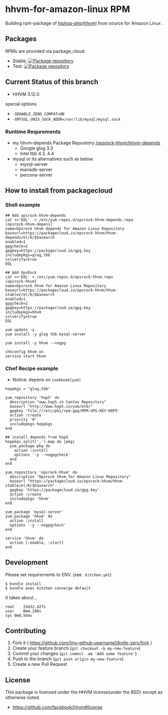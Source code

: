# hhvm-for-amazon-linux RPM

Building rpm-package of [hiphop-php(hhvm)](http://hhvm.com) from source for Amazon Linux .

## Packages

RPMs are provided via package_cloud.

- Stable: [![Package repository](https://img.shields.io/badge/install%20via-packagecloud.io-green.svg?style=flat-square)](https://packagecloud.io/opsrock-hhvm/hhvm-stable2)
- Test: [![Package repository](https://img.shields.io/badge/install%20via-packagecloud.io-green.svg?style=flat-square)](https://packagecloud.io/opsrock-hhvm/hhvm-test)

## Current Status of this branch

- HHVM 3.12.0

special options

- `-DENABLE_ZEND_COMPAT=ON`
- `-DMYSQL_UNIX_SOCK_ADDR=/var/lib/mysql/mysql.sock`

### Runtime Requrements

- my hhvm-depends Package Repository [/opsrock-hhvm/hhvm-depends](https://packagecloud.io/opsrock-hhvm/hhvm-depends)
    - Google glog 3.3
    - Intel tbb 4.3, 4.4
- mysql or its alternatives such as below.
    - mysql-server
    - mariadb-server
    - percona-server

## How to install from packagecloud

### Shell example

```
## Add opsrock-hhvm-depends
cat <<'EOL'  > /etc/yum.repos.d/opsrock-hhvm-depends.repo
[opsrock-hhvm-depens]
name=Opsrock hhvm depends for Amazon Linux Repository
baseurl=https://packagecloud.io/opsrock-hhvm/hhvm-depends/el/6/$basearch
enabled=1
gpgcheck=1
gpgkey=https://packagecloud.io/gpg.key
includepkgs=glog,tbb
sslverify=true
EOL

## Add OpsRock
cat <<'EOL' > /etc/yum.repos.d/opsrock-hhvm.repo
[opsrock-hhvm]
name=Opsrock hhvm for Amazon Linux Repository
baseurl=https://packagecloud.io/opsrock-hhvm/hhvm-stable2/el/6/$basearch
enabled=1
gpgcheck=1
gpgkey=https://packagecloud.io/gpg.key
includepkgs=hhvm
sslverify=true
EOL

yum update -y
yum install -y glog tbb mysql-server

yum install -y hhvm --nogpg

chkconfig hhvm on
service start hhvm
```

### Chef Recipe example

- Notice: depens on `cookbook[yum]`

```
hoppkgs = "glog,tbb"

yum_repository 'hop5' do
  description "www.hop5.in Centos Repository"
  baseurl "http://www.hop5.in/yum/el6/"
  gpgkey 'file:///etc/pki/rpm-gpg/RPM-GPG-KEY-HOP5'
  action :create
  priority '9'
  includepkgs hoppkgs
end

## install depends from hop5
hoppkgs.split(',').map do |pkg|
  yum_package pkg do
    action :install
    options '-y --nogpgcheck'
  end
end

yum_repository 'opsrock-hhvm' do
  description "Opsrock hhvm for Amazon Linux Repository"
  baseurl "https://packagecloud.io/opsrock-hhvm/hhvm-stable/el/6/$basearch"
  gpgkey 'https://packagecloud.io/gpg.key'
  action :create
  includepkgs 'hhvm'
end

yum_package 'mysql-server'
yum_package 'hhvm' do
  action :install
  options '-y --nogpgcheck'
end

service 'hhvm' do
  action [:enable, :start]
end
```

## Development

Please set requirements to ENV. (see `.kitchen.yml`)

```
$ bundle install
$ bundle exec kitchen converge default
```

It takes about...

```
real	22m32.427s
user	0m4.240s
sys	0m0.564s
```


## Contributing

1. Fork it ( https://github.com/[my-github-username]/knife-zero/fork )
2. Create your feature branch (`git checkout -b my-new-feature`)
3. Commit your changes (`git commit -am 'Add some feature'`)
4. Push to the branch (`git push origin my-new-feature`)
5. Create a new Pull Request

## License

This package is licensed under the HHVM license(under the BSD) except as otherwise noted.

- https://github.com/facebook/hhvm#license

